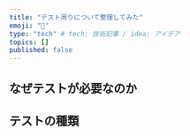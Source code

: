 ```yaml
---
title: "テスト周りについて整理してみた"
emoji: "📝"
type: "tech" # tech: 技術記事 / idea: アイデア
topics: []
published: false
---
```


## なぜテストが必要なのか

## テストの種類

